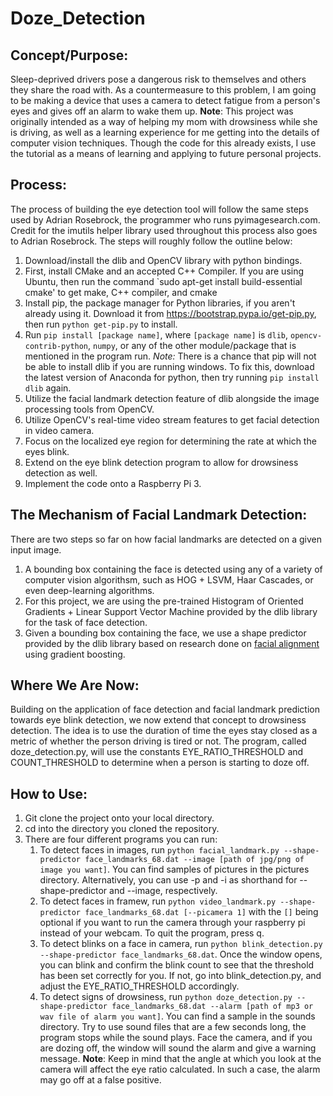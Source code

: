 # Doze_Detection
## Concept/Purpose:
Sleep-deprived drivers pose a dangerous risk to themselves and others they share the road with. As a countermeasure
to this problem, I am going to be making a device that uses a camera to detect fatigue from a person's eyes and gives
off an alarm to wake them up. 
**Note**: This project was originally intended as a way of helping my mom with drowsiness while she is driving, as well as a learning experience for me getting into the details of computer vision techniques. Though the code for this already exists, I use the tutorial as a means of learning and applying to future personal projects.

## Process:
The process of building the eye detection tool will follow the same steps used by Adrian Rosebrock, the programmer who runs pyimagesearch.com. Credit for the imutils helper library used throughout this process also goes to Adrian Rosebrock. The steps will roughly follow the outline below:

1. Download/install the dlib and OpenCV library with python bindings.
  1. First, install CMake and an accepted C++ Compiler. If you are using Ubuntu, then run the command `sudo apt-get install build-essential cmake' to get make, C++ compiler, and cmake
  2. Install pip, the package manager for Python libraries, if you aren't already using it. Download it from https://bootstrap.pypa.io/get-pip.py, then run `python get-pip.py` to install.
  3. Run `pip install [package name]`, where `[package name]` is `dlib`, `opencv-contrib-python`, `numpy`, or any of the other module/package that is mentioned in the program run.
  *Note:* There is a chance that pip will not be able to install dlib if you are running windows. To fix this, download the latest version of Anaconda for python, then try running `pip install dlib` again.
2. Utilize the facial landmark detection feature of dlib alongside the image processing tools from OpenCV.
3. Utilize OpenCV's real-time video stream features to get facial detection in video camera.
4. Focus on the localized eye region for determining the rate at which the eyes blink.
5. Extend on the eye blink detection program to allow for drowsiness detection as well.
5. Implement the code onto a Raspberry Pi 3.

## The Mechanism of Facial Landmark Detection:
There are two steps so far on how facial landmarks are detected on a given input image.

1. A bounding box containing the face is detected using any of a variety of computer vision algorithsm, such as HOG + LSVM, Haar Cascades, or even deep-learning algorithms.
  1. For this project, we are using the pre-trained Histogram of Oriented Gradients + Linear Support Vector Machine provided by the dlib library for the task of face detection.
2. Given a bounding box containing the face, we use a shape predictor provided by the dlib library based on research done on [facial alignment](http://www.csc.kth.se/~vahidk/face_ert.html) using gradient boosting.

## Where We Are Now:
Building on the application of face detection and facial landmark prediction towards eye blink detection, we now extend that concept to drowsiness detection. The idea is to use the duration of time the eyes stay closed as a metric of whether the person driving is tired or not. The program, called doze_detection.py, will use the constants EYE_RATIO_THRESHOLD and COUNT_THRESHOLD to determine when a person is starting to doze off.

## How to Use:
1. Git clone the project onto your local directory.
2. cd into the directory you cloned the repository.
3. There are four different programs you can run:
	1. To detect faces in images, run `python facial_landmark.py --shape-predictor face_landmarks_68.dat --image [path of jpg/png of image you want]`. You can find samples of pictures in the pictures directory. Alternatively, you can use -p and -i as shorthand for --shape-predictor and --image, respectively.
	2. To detect faces in framew, run `python video_landmark.py --shape-predictor face_landmarks_68.dat [--picamera 1]` with the `[]` being optional if you want to run the camera through your raspberry pi instead of your webcam. To quit the program, press q.
	3. To detect blinks on a face in camera, run `python blink_detection.py --shape-predictor face_landmarks_68.dat`. Once the window opens, you can blink and confirm the blink count to see that the threshold has been set correctly for you. If not, go into blink_detection.py, and adjust the EYE_RATIO_THRESHOLD accordingly.
	4. To detect signs of drowsiness, run `python doze_detection.py --shape-predictor face_landmarks_68.dat --alarm [path of mp3 or wav file of alarm you want]`. You can find a sample in the sounds directory. Try to use sound files that are a few seconds long, the program stops while the sound plays. Face the camera, and if you are dozing off, the window will sound the alarm and give a warning message. **Note**: Keep in mind that the angle at which you look at the camera will affect the eye ratio calculated. In such a case, the alarm may go off at a false positive.
